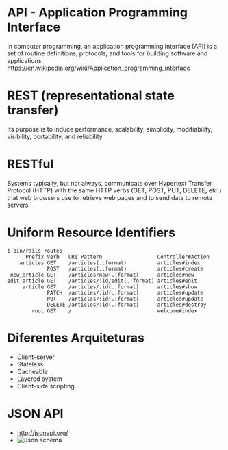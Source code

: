API - Application Programming Interface
=======================================

In computer programming, an application programming interface (API) is a set of routine definitions,
protocols, and tools for building software and applications.
https://en.wikipedia.org/wiki/Application_programming_interface

# REST (representational state transfer)
Its purpose is to induce performance, scalability, simplicity, modifiability, visibility,
portability, and reliability

# RESTful
Systems typically, but not always, communicate over Hypertext Transfer Protocol (HTTP) with the same
HTTP verbs (GET, POST, PUT, DELETE, etc.) that web browsers use to retrieve web pages and to send
data to remote servers

# Uniform Resource Identifiers
```
$ bin/rails routes
      Prefix Verb   URI Pattern                  Controller#Action
    articles GET    /articles(.:format)          articles#index
             POST   /articles(.:format)          articles#create
 new_article GET    /articles/new(.:format)      articles#new
edit_article GET    /articles/:id/edit(.:format) articles#edit
     article GET    /articles/:id(.:format)      articles#show
             PATCH  /articles/:id(.:format)      articles#update
             PUT    /articles/:id(.:format)      articles#update
             DELETE /articles/:id(.:format)      articles#destroy
        root GET    /                            welcome#index
```

# Diferentes Arquiteturas

* Client–server
* Stateless
* Cacheable
* Layered system
* Client-side scripting

# JSON API

* http://jsonapi.org/
* ![Json schema](/files/json_schema)
